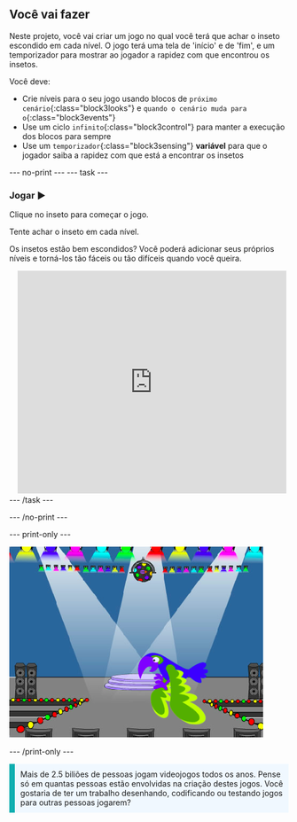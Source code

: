 ## Você vai fazer

Neste projeto, você vai criar um jogo no qual você terá que achar o inseto escondido em cada nível. O jogo terá uma tela de 'início' e de 'fim', e um temporizador para mostrar ao jogador a rapidez com que encontrou os insetos.

Você deve:
+ Crie níveis para o seu jogo usando blocos de `próximo cenário`{:class="block3looks"} e `quando o cenário muda para o`{:class="block3events"}
+ Use um ciclo `infinito`{:class="block3control"} para manter a execução dos blocos para sempre
+ Use um `temporizador`{:class="block3sensing"} **variável** para que o jogador saiba a rapidez com que está a encontrar os insetos

--- no-print --- --- task ---
### Jogar ▶️
<div style="display: flex; flex-wrap: wrap">
<div style="flex-basis: 200px; flex-grow: 1">  
Clique no inseto para começar o jogo.

Tente achar o inseto em cada nível.

Os insetos estão bem escondidos? Você poderá adicionar seus próprios níveis e torná-los tão fáceis ou tão difíceis quando você queira.

</div>
<div class="scratch-preview" style="margin-left: 15px;">
  <iframe allowtransparency="true" width="485" height="402" src="https://scratch.mit.edu/projects/embed/486719939/?autostart=false" frameborder="0"></iframe>
</div>
</div>
--- /task ---

--- /no-print ---

--- print-only ---

![O projeto concluído.](images/showcase_static.png)

--- /print-only ---

<p style="border-left: solid; border-width:10px; border-color: #0faeb0; background-color: aliceblue; padding: 10px;">
Mais de 2.5 biliões de pessoas jogam videojogos todos os anos. Pense só em quantas pessoas estão envolvidas na criação destes jogos. Você gostaria de ter um trabalho desenhando, codificando ou testando jogos para outras pessoas jogarem? 
</p>
